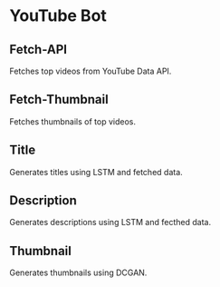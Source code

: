 # YouTube Bot
 
## Fetch-API
Fetches top videos from YouTube Data API.

## Fetch-Thumbnail
Fetches thumbnails of top videos.

## Title
Generates titles using LSTM and fetched data.

## Description
Generates descriptions using LSTM and fecthed data.

## Thumbnail
Generates thumbnails using DCGAN.